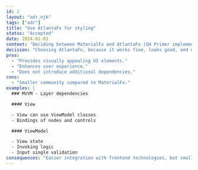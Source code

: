 ```yaml
---
id: 2
layout: "adr.njk"
tags: ["adr"]
title: "Use AtlantaFx for styling"
status: "Accepted"
date: 2024-01-01
context: "Deciding between MaterialFx and AtlantaFx (GH Primer implementation) for styling."
decision: "Choosing AtlantaFx, because it works fine, looks good, and doesn't add dependency like MaterialFx."
pros: 
  - "Provides visually appealing UI elements."
  - "Enhances user experience."
  - "Does not introduce additional dependencies."
cons: 
  - "Smaller community compared to MaterialFx."
examples: |
  ### MVVM - Layer dependencies

  #### View

  - View can use ViewModel classes
  - Bindings of nodes and controls

  #### ViewModel

  - View state
  - Invoking logic
  - Input single validation
consequences: "Easier integration with frontend technologies, but smaller community support."
---
```

